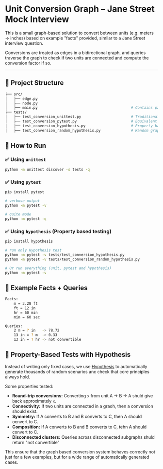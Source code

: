 # Unit Conversion Graph – Jane Street Mock Interview

This is a small graph-based solution to convert between units (e.g. meters → inches) based on example "facts" provided, similar to a Jane Street interview question.

Conversions are treated as edges in a bidirectional graph, and queries traverse the graph to check if two units are connected and compute the conversion factor if so.

---

## 📁 Project Structure

```bash
├── src/
│   ├── edge.py                   
│   ├── node.py                    
│   ├── main.py                                           # Contains parse_facts() and answer_query()
├── tests/
│   ├── test_conversion_unittest.py                       # Traditional unnitest test
│   ├── test_conversion_pytest.py                         # Equivalent pytest tests
│   ├── test_conversion_hypothesis.py                     # Property based test with Hypothesis
│   ├── test_conversion_random_hypothesis.py              # Random graph generation + connectivity tests
```

## 🚀 How to Run

### ✅ Using `unittest`
```bash
python -m unittest discover -s tests -q
```

### ✅ Using `pytest`
```bash
pip install pytest

# verbose output
python -m pytest -v

# quite mode
python -m pytest -q
```

### ✅ Using `hypothesis` (Property based testing)
```bash
pip install hypothesis

# run only Hypothesis test
python -m pytest -v tests/test_conversion_hypothesis.py
python -m pytest -v tests/test_conversion_random_hypothesis.py

# Or run everything (unit, pytest and hypothesis)
python -m pytest -v
```

## 🧪 Example Facts + Queries
```bash
Facts:
    m = 3.28 ft
    ft = 12 in
    hr = 60 min
    min = 60 sec

Queries:
    2 m = ? in   -> 78.72
    13 in = ? m  -> 0.33
    13 in = ? hr -> not convertible
```

## 🧪 Property-Based Tests with Hypothesis

Instead of writing only fixed cases, we use [Hypothesis](https://hypothesis.readthedocs.io/en/latest/tutorial/introduction.html) to automatically generate thousands of random scenarios anc check that core principles always hold.

Some properties tested:
- **Round-trip conversions:** Converting `x` from unit A -> B -> A shuld give back approximately `x`.
- **Connectivity:** If two units are connected in a graoh, then a conversion should exist.
- **Symmetry:** If A converts to B and B converts to C, then A should ocnvert to C.
- **Composition:** If A converts to B and B converts to C, tehn A should convert to C.
- **Disconnected clusters:** Queries across disconnected subgraphs shuld return "not convertible"

This ensure that the graph based conversion system behaves correctly not just for a few examples, but for a wide range of automatically generated cases.
